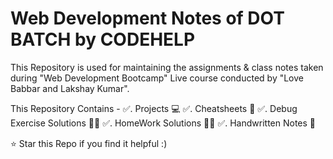# Web Development Notes of DOT BATCH by CODEHELP
This Repository is used for maintaining the assignments & class notes taken during "Web Development Bootcamp" Live course conducted by "Love Babbar and Lakshay Kumar".

This Repository Contains -
✅. Projects 💻
✅. Cheatsheets 📄
✅. Debug Exercise Solutions 🧑‍💻
✅. HomeWork Solutions 🧑‍💻
✅. Handwritten Notes 📖

⭐ Star this Repo if you find it helpful :)
